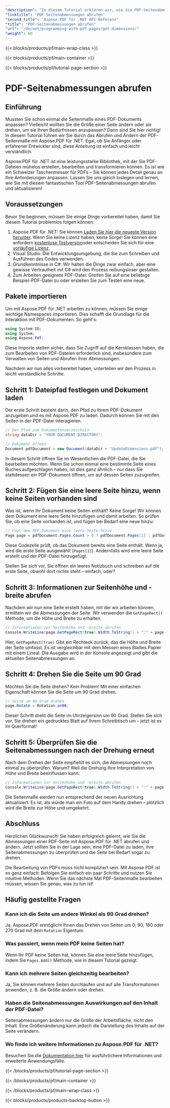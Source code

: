 ```yaml
---
"description": "In diesem Tutorial erklären wir, wie Sie PDF-Seitenabmessungen ermitteln und mit Aspose.PDF für .NET bearbeiten. Detaillierte Schritte führen Sie durch den Prozess."
"linktitle": "PDF-Seitenabmessungen abrufen"
"second_title": "Aspose.PDF für .NET API-Referenz"
"title": "PDF-Seitenabmessungen abrufen"
"url": "/de/net/programming-with-pdf-pages/get-dimensions/"
"weight": 60
---
```


{{< blocks/products/pf/main-wrap-class >}}

{{< blocks/products/pf/main-container >}}

{{< blocks/products/pf/tutorial-page-section >}}

# PDF-Seitenabmessungen abrufen

## Einführung

Mussten Sie schon einmal die Seitenmaße eines PDF-Dokuments anpassen? Vielleicht wollten Sie die Größe einer Seite ändern oder sie drehen, um sie Ihren Bedürfnissen anzupassen? Dann sind Sie hier richtig! In diesem Tutorial führen wir Sie durch das Abrufen und Ändern der PDF-Seitenmaße mit Aspose.PDF für .NET. Egal, ob Sie Anfänger oder erfahrener Entwickler sind, diese Anleitung ist einfach und leicht verständlich.

Aspose.PDF für .NET ist eine leistungsstarke Bibliothek, mit der Sie PDF-Dateien mühelos erstellen, bearbeiten und transformieren können. Es ist wie ein Schweizer Taschenmesser für PDFs – Sie können jedes Detail genau an Ihre Anforderungen anpassen. Lassen Sie uns gleich loslegen und lernen, wie Sie mit diesem fantastischen Tool PDF-Seitenabmessungen abrufen und aktualisieren!

## Voraussetzungen

Bevor Sie beginnen, müssen Sie einige Dinge vorbereitet haben, damit Sie diesem Tutorial problemlos folgen können:

1. Aspose.PDF für .NET: Sie können [Laden Sie hier die neueste Version herunter](https://releases.aspose.com/pdf/net/). Wenn Sie keine Lizenz haben, keine Sorge! Sie können eine anfordern [kostenlose Testversion](https://releases.aspose.com/)oder entscheiden Sie sich für eine [vorläufige Lizenz](https://purchase.aspose.com/temporary-license/).
2. Visual Studio: Die Entwicklungsumgebung, die Sie zum Schreiben und Ausführen des Codes verwenden.
3. Grundkenntnisse in C#: Wir halten die Dinge zwar einfach, aber eine gewisse Vertrautheit mit C# wird den Prozess reibungsloser gestalten.
4. Zum Arbeiten geeignete PDF-Datei: Greifen Sie auf eine beliebige Beispiel-PDF-Datei zu oder erstellen Sie zum Testen eine neue.

## Pakete importieren

Um mit Aspose.PDF für .NET arbeiten zu können, müssen Sie einige wichtige Namespaces importieren. Dies schafft die Grundlage für die Interaktion mit PDF-Dokumenten. So geht's:

```csharp
using System.IO;
using System;
using Aspose.Pdf;
```

Diese Importe stellen sicher, dass Sie Zugriff auf die Kernklassen haben, die zum Bearbeiten von PDF-Dateien erforderlich sind, insbesondere zum Verwalten von Seiten und Abrufen ihrer Abmessungen.

Nachdem wir nun alles vorbereitet haben, unterteilen wir den Prozess in leicht verständliche Schritte.

## Schritt 1: Dateipfad festlegen und Dokument laden

Der erste Schritt besteht darin, den Pfad zu Ihrem PDF-Dokument anzugeben und es mit Aspose.PDF zu laden. Dadurch können Sie mit den Seiten in der PDF-Datei interagieren.

```csharp
// Der Pfad zum Dokumentenverzeichnis.
string dataDir = "YOUR DOCUMENT DIRECTORY";

// Dokument öffnen
Document pdfDocument = new Document(dataDir + "UpdateDimensions.pdf");
```

In diesem Schritt öffnen Sie im Wesentlichen die PDF-Datei, die Sie bearbeiten möchten. Wenn Sie schon einmal eine bestimmte Seite eines Buches aufgeschlagen haben, ist dies ganz ähnlich – nur dass Sie stattdessen ein PDF-Dokument öffnen, um auf dessen Seiten zuzugreifen.

## Schritt 2: Fügen Sie eine leere Seite hinzu, wenn keine Seiten vorhanden sind

Was ist, wenn Ihr Dokument keine Seiten enthält? Keine Sorge! Wir können dem Dokument eine leere Seite hinzufügen und damit arbeiten. So prüfen Sie, ob eine Seite vorhanden ist, und fügen bei Bedarf eine neue hinzu:

```csharp
// Fügt dem PDF-Dokument eine leere Seite hinzu
Page page = pdfDocument.Pages.Count > 0 ? pdfDocument.Pages[1] : pdfDocument.Pages.Add();
```

Diese Codezeile prüft, ob das Dokument bereits eine Seite enthält. Wenn ja, wird die erste Seite ausgewählt (`Pages[1]`). Andernfalls wird eine leere Seite erstellt und der PDF-Datei hinzugefügt.

Stellen Sie sich vor, Sie öffnen ein leeres Notizbuch und schreiben auf die erste Seite, obwohl dort nichts steht – einfach, oder?

## Schritt 3: Informationen zur Seitenhöhe und -breite abrufen

Nachdem wir nun eine Seite erstellt haben, mit der wir arbeiten können, ermitteln wir die Abmessungen der Seite. Wir verwenden die `GetPageRect()` Methode, um die Höhe und Breite zu erhalten.

```csharp
// Informationen zur Seitenhöhe und -breite abrufen
Console.WriteLine(page.GetPageRect(true).Width.ToString() + ":" + page.GetPageRect(true).Height.ToString());
```

Hier, `GetPageRect(true)` Gibt ein Rechteck zurück, das die Höhe und Breite der Seite umfasst. Es ist vergleichbar mit dem Messen eines Blattes Papier mit einem Lineal. Die Ausgabe wird in der Konsole angezeigt und gibt die aktuellen Seitenabmessungen an.

## Schritt 4: Drehen Sie die Seite um 90 Grad

Möchten Sie die Seite drehen? Kein Problem! Mit einer einfachen Eigenschaft können Sie die Seite um 90 Grad drehen.

```csharp
// Seite um 90 Grad drehen
page.Rotate = Rotation.on90;
```

Dieser Schritt dreht die Seite im Uhrzeigersinn um 90 Grad. Stellen Sie sich vor, Sie drehen ein gedrucktes Blatt auf Ihrem Schreibtisch um – jetzt ist es im Querformat!

## Schritt 5: Überprüfen Sie die Seitenabmessungen nach der Drehung erneut

Nach dem Drehen der Seite empfiehlt es sich, die Abmessungen noch einmal zu überprüfen. Warum? Weil die Drehung Ihre Interpretation von Höhe und Breite beeinflussen kann.

```csharp
// Informationen zur Seitenhöhe und -breite abrufen
Console.WriteLine(page.GetPageRect(true).Width.ToString() + ":" + page.GetPageRect(true).Height.ToString());
```

Die Seitenmaße werden nun entsprechend der neuen Ausrichtung aktualisiert. Es ist, als würde man ein Foto auf dem Handy drehen – plötzlich wird die Breite zur Höhe und umgekehrt.


## Abschluss

Herzlichen Glückwunsch! Sie haben erfolgreich gelernt, wie Sie die Abmessungen einer PDF-Seite mit Aspose.PDF für .NET abrufen und ändern. Jetzt sollten Sie in der Lage sein, eine PDF-Datei zu laden, ihre Seitenabmessungen zu überprüfen und die Seite bei Bedarf sogar zu drehen.

Die Bearbeitung von PDFs muss nicht kompliziert sein. Mit Aspose.PDF ist es ganz einfach: Befolgen Sie einfach ein paar Schritte und nutzen Sie intuitive Methoden. Wenn Sie das nächste Mal PDF-Seitenmaße bearbeiten müssen, wissen Sie genau, was zu tun ist!

## Häufig gestellte Fragen

### Kann ich die Seite um andere Winkel als 90 Grad drehen?
Ja, Aspose.PDF ermöglicht Ihnen das Drehen von Seiten um 0, 90, 180 oder 270 Grad mit dem `Rotation` Eigentum.

### Was passiert, wenn mein PDF keine Seiten hat?
Wenn Ihr PDF keine Seiten hat, können Sie eine leere Seite hinzufügen, indem Sie `Pages.Add()` Methode, wie in diesem Tutorial gezeigt.

### Kann ich mehrere Seiten gleichzeitig bearbeiten?
Ja, Sie können mehrere Seiten durchlaufen und auf alle Transformationen anwenden, z. B. die Größe ändern oder drehen.

### Haben die Seitenabmessungen Auswirkungen auf den Inhalt der PDF-Datei?
Seitenabmessungen ändern nur die Größe der Arbeitsfläche, nicht den Inhalt. Eine Größenänderung kann jedoch die Darstellung des Inhalts auf der Seite verändern.

### Wo finde ich weitere Informationen zu Aspose.PDF für .NET?
Besuchen Sie die [Dokumentation hier](https://reference.aspose.com/pdf/net/) für ausführlichere Informationen und erweiterte Anwendungsfälle.

{{< /blocks/products/pf/tutorial-page-section >}}

{{< /blocks/products/pf/main-container >}}

{{< /blocks/products/pf/main-wrap-class >}}

{{< blocks/products/products-backtop-button >}}